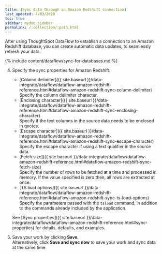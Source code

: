 ```yaml
---
title: [Sync data through an Amazon Redshift connection]
last_updated: 7/03/2020
toc: true
sidebar: mydoc_sidebar
permalink: /:collection/:path.html
---
```

After using ThoughtSpot DataFlow to establish a connection to an Amazon Redshift database, you can create automatic data updates, to seamlessly refresh your data.

{% include content/dataflow/sync-for-databases.md %}

4. Specify the sync properties for Amazon Redshift:

   <!--![Enter connection details]({{ site.baseurl }}/images/dataflow-amazon-redshift-.png "Enter connection details")-->

   * [Column delimiter]({{ site.baseurl }}/data-integrate/dataflow/dataflow-amazon-redshift-reference.html#dataflow-amazon-redshift-sync-column-delimiter)<br/>Specify the column delimiter character.
   * [Enclosing character]({{ site.baseurl }}/data-integrate/dataflow/dataflow-amazon-redshift-reference.html#dataflow-amazon-redshift-sync-enclosing-character)<br/>Specify if the text columns in the source data needs to be enclosed in quotes.
   * [Escape character]({{ site.baseurl }}/data-integrate/dataflow/dataflow-amazon-redshift-reference.html#dataflow-amazon-redshift-sync-escape-character)<br/>Specify the escape character if using a text qualifier in the source data.
   * [Fetch size]({{ site.baseurl }}/data-integrate/dataflow/dataflow-amazon-redshift-reference.html#dataflow-amazon-redshift-sync-fetch-size)<br/>Specify the number of rows to be fetched at a time and processed in memory. If the value specified is zero then, all rows are extracted at once.
   * [TS load options]({{ site.baseurl }}/data-integrate/dataflow/dataflow-amazon-redshift-reference.html#dataflow-amazon-redshift-sync-ts-load-options)<br/>Specify the parameters passed with the <code>tsload</code> command, in addition to the commands already included by the application.

   See [Sync properties]({{ site.baseurl }}/data-integrate/dataflow/dataflow-amazon-redshift-reference.html#sync-properties) for details, defaults, and examples.

5. Save your work by clicking **Save**.<br/>Alternatively, click **Save and sync now** to save your work and sync data at the same time.
